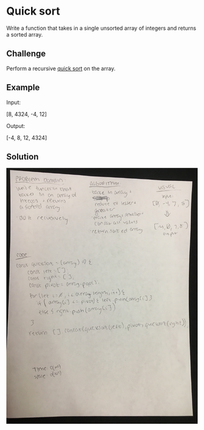 # Quick sort

Write a function that takes in a single unsorted array of integers and returns a sorted array.

  ## Challenge

Perform a recursive [quick sort](https://en.wikipedia.org/wiki/Quicksort) on the array.

## Example

Input:

  [8, 4324, -4, 12]

Output:

  [-4, 8, 12, 4324]

## Solution

![whiteboard solution](assets/quicksort.jpg)
